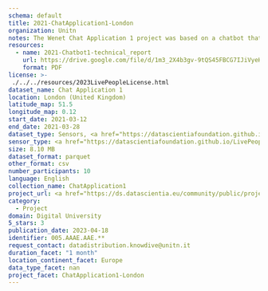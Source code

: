 ```yaml
---
schema: default
title: 2021-ChatApplication1-London
organization: Unitn
notes: The Wenet Chat Application 1 project was based on a chatbot that collected questions and answers from university students in Italy, Denmark, Paraguay, the United Kingdom, and Mongolia. It was conducted in March and June 2021 to improve the knowledge about students' lives to promote the design of better and more targeted technology and support tools for students. It was a European Union WeNet Horizon 2020-funded project with the overall goal of developing a diversity-aware, machine-mediated paradigm for social interactions. Data was collected with a Telegram App and the i-Log Application. Some of the data collected included the respondent’s career information (department, study course, study year,) and demographics (age, gender…). Questions were sent on the Telegram App and user answers were recorded, the i-Log App recorded sensor data (such as location, accelerometer…) from the user device. This data was collected in three phases, the first phase entailed interacting with the Telegram App Ask4Help, and sensor data was also collected during this phase. The second phase involved respondents answering a questionnaire, and in the third phase, they participated in a focus group to provide feedback.
resources:
  - name: 2021-Chatbot1-technical_report
    url: https://drive.google.com/file/d/1m3_2X4b3gv-9tQS45FBCG7IJiVyeHgW3/view?usp=sharing
    format: PDF
license: >-
 ./../../resources/2023LivePeopleLicense.html
dataset_name: Chat Application 1
location: London (United Kingdom)
latitude_map: 51.5
longitude_map: 0.12
start_date: 2021-03-12
end_date: 2021-03-28
dataset_type: Sensors, <a href="https://datascientiafoundation.github.io/LivePeople/datasets/2021-CH1-London-Diachronic-Interactions/"> Diachronic-Interactions</a>, <a href="https://datascientiafoundation.github.io/LivePeople/datasets/2021-CH1-London-Synchronic-Interactions/"> Synchronic-Interactions</a>
sensor_type: <a href="https://datascientiafoundation.github.io/LivePeople/datasets/2021-CH1-London-App-usage/"> App-usage</a>, <a href="https://datascientiafoundation.github.io/LivePeople/datasets/2021-CH1-London-Position/"> Position</a>,  <a href="https://datascientiafoundation.github.io/LivePeople/datasets/2021-CH1-London-Connectivity/"> Connectivity</a>, <a href="https://datascientiafoundation.github.io/LivePeople/datasets/2021-CH1-London-Motion/"> Motion</a>,  <a href="https://datascientiafoundation.github.io/LivePeople/datasets/2021-CH1-London-Diachronic-Interactions/"> Diachronic-Interactions</a>, <a href="https://datascientiafoundation.github.io/LivePeople/datasets/2021-CH1-London-Synchronic-Interactions/">
size: 8.10 MB
dataset_format: parquet
other_format: csv
number_participants: 10
language: English
collection_name: ChatApplication1
project_url: <a href="https://ds.datascientia.eu/community/public/projects/7cdeeca4-a7be-4024-93c8-07e4cbea4851">https://ds.datascientia.eu/community/public/projects/7cdeeca4-a7be-4024-93c8-07e4cbea4851</a>
category: 
  - Project
domain: Digital University
5_stars: 3
publication_date: 2023-04-18
identifier: 005.AAAE.AAE.**
request_contact: datadistribution.knowdive@unitn.it
duration_facet: "1 month"
location_continent_facet: Europe
data_type_facet: nan
project_facet: ChatApplication1-London
---
```

